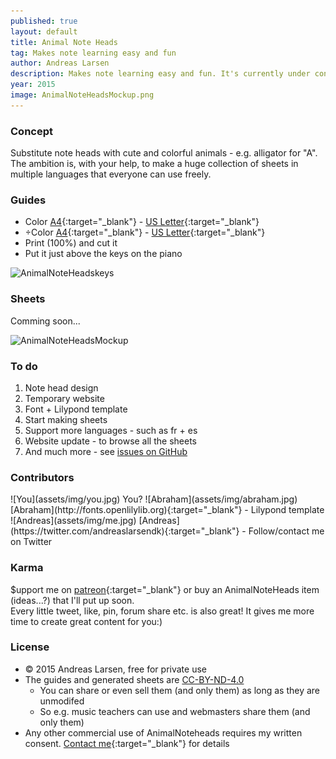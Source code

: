 ```yaml
---
published: true
layout: default
title: Animal Note Heads
tag: Makes note learning easy and fun
author: Andreas Larsen
description: Makes note learning easy and fun. It's currently under construction. The goal is to create an free database with sheets using Animal Note Heads.
year: 2015
image: AnimalNoteHeadsMockup.png
---
```


### Concept

Substitute note heads with cute and colorful animals - e.g. alligator for "A". The ambition is, with your help, to make a huge collection of sheets in multiple languages that everyone can use freely.

### Guides

- Color [A4](assets/pdf/AnimalNoteHeads-keys-en-A4.pdf){:target="_blank"} - [US Letter](assets/pdf/AnimalNoteHeads-keys-en-Letter.pdf){:target="_blank"}
- ÷Color [A4](assets/pdf/AnimalNoteHeads-keys-en-bw-A4.pdf){:target="_blank"} - [US Letter](assets/pdf/AnimalNoteHeads-keys-en-bw-Letter.pdf){:target="_blank"}
- Print (100%) and cut it
- Put it just above the keys on the piano

![AnimalNoteHeadskeys](https://raw.githubusercontent.com/andreaslarsen/animalnoteheads/gh-pages/assets/img/AnimalNoteHeadsKey.png)

### Sheets

Comming soon...

![AnimalNoteHeadsMockup](https://raw.githubusercontent.com/andreaslarsen/animalnoteheads/gh-pages/assets/img/AnimalNoteHeadsMockup.png)

### To do

1. Note head design
1. Temporary website
1. Font + Lilypond template
1. Start making sheets
1. Support more languages - such as fr + es
1. Website update - to browse all the sheets
1. And much more - see [issues on GitHub](https://github.com/andreaslarsen/animalnoteheads/issues)

### Contributors
<span id="contri">
<span>![You](assets/img/you.jpg) <span>You?</span></span>  
![Abraham](assets/img/abraham.jpg) [Abraham](http://fonts.openlilylib.org){:target="_blank"} - Lilypond template  
![Andreas](assets/img/me.jpg) [Andreas](https://twitter.com/andreaslarsendk){:target="_blank"} - Follow/contact me on Twitter
</span>

### Karma

$upport me on [patreon](https://www.patreon.com/andreaslarsen){:target="_blank"} or buy an AnimalNoteHeads item (ideas...?) that I'll put up soon.  
Every little tweet, like, pin, forum share etc. is also great! It gives me more time to create great content for you:)

### License
* © 2015 Andreas Larsen, free for private use
* The guides and generated sheets are [CC-BY-ND-4.0](https://creativecommons.org/licenses/by-nd/4.0/)
  * You can share or even sell them (and only them) as long as they are unmodifed 
  * So e.g. music teachers can use and webmasters share them (and only them)
* Any other commercial use of AnimalNoteheads requires my written consent. [Contact me](https://twitter.com/andreaslarsendk){:target="_blank"} for details
